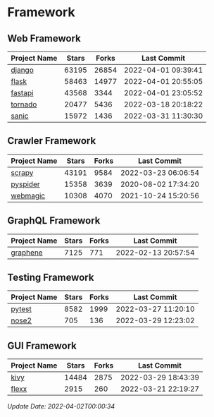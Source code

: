 # Framework

## Web Framework
| Project Name | Stars | Forks | Last Commit |
| ------------ | ----- | ----- | ----------- |
| [django](https://github.com/django/django) | 63195 | 26854 | 2022-04-01 09:39:41 |
| [flask](https://github.com/pallets/flask) | 58463 | 14977 | 2022-04-01 20:55:05 |
| [fastapi](https://github.com/tiangolo/fastapi) | 43568 | 3344 | 2022-04-01 23:05:52 |
| [tornado](https://github.com/tornadoweb/tornado) | 20477 | 5436 | 2022-03-18 20:18:22 |
| [sanic](https://github.com/sanic-org/sanic) | 15972 | 1436 | 2022-03-31 11:30:30 |

## Crawler Framework
| Project Name | Stars | Forks | Last Commit |
| ------------ | ----- | ----- | ----------- |
| [scrapy](https://github.com/scrapy/scrapy) | 43191 | 9584 | 2022-03-23 06:06:54 |
| [pyspider](https://github.com/binux/pyspider) | 15358 | 3639 | 2020-08-02 17:34:20 |
| [webmagic](https://github.com/code4craft/webmagic) | 10308 | 4070 | 2021-10-24 15:20:56 |

## GraphQL Framework
| Project Name | Stars | Forks | Last Commit |
| ------------ | ----- | ----- | ----------- |
| [graphene](https://github.com/graphql-python/graphene) | 7125 | 771 | 2022-02-13 20:57:54 |

## Testing Framework
| Project Name | Stars | Forks | Last Commit |
| ------------ | ----- | ----- | ----------- |
| [pytest](https://github.com/pytest-dev/pytest) | 8582 | 1999 | 2022-03-27 11:20:10 |
| [nose2](https://github.com/nose-devs/nose2) | 705 | 136 | 2022-03-29 12:23:02 |

## GUI Framework
| Project Name | Stars | Forks | Last Commit |
| ------------ | ----- | ----- | ----------- |
| [kivy](https://github.com/kivy/kivy) | 14484 | 2875 | 2022-03-29 18:43:39 |
| [flexx](https://github.com/flexxui/flexx) | 2915 | 260 | 2022-03-21 22:19:27 |

*Update Date: 2022-04-02T00:00:34*